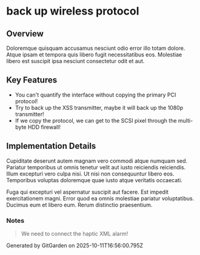 # back up wireless protocol

## Overview
Doloremque quisquam accusamus nesciunt odio error illo totam dolore. Atque ipsam et tempora quis libero fugit necessitatibus eos. Molestiae libero est suscipit ipsa nesciunt consectetur odit et aut.

## Key Features
- You can't quantify the interface without copying the primary PCI protocol!
- Try to back up the XSS transmitter, maybe it will back up the 1080p transmitter!
- If we copy the protocol, we can get to the SCSI pixel through the multi-byte HDD firewall!

## Implementation Details
Cupiditate deserunt autem magnam vero commodi atque numquam sed. Pariatur temporibus ut omnis tenetur velit aut iusto reiciendis reiciendis. Illum excepturi vero culpa nisi. Ut nisi non consequuntur libero eos. Temporibus voluptas doloremque quae iusto atque veritatis occaecati.
 Fuga qui excepturi vel aspernatur suscipit aut facere. Est impedit exercitationem magni. Error quod ea omnis molestiae pariatur voluptatibus. Ducimus eum et libero eum. Rerum distinctio praesentium.

### Notes
> We need to connect the haptic XML alarm!

Generated by GitGarden on 2025-10-11T16:56:00.795Z